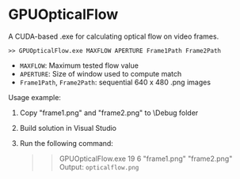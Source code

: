GPUOpticalFlow
===========

A CUDA-based .exe for calculating optical flow on video frames. 

    >> GPUOpticalFlow.exe MAXFLOW APERTURE Frame1Path Frame2Path

* ``MAXFLOW``: Maximum tested flow value
* ``APERTURE``: Size of window used to compute match
* ``Frame1Path``, ``Frame2Path``: sequential 640 x 480 .png images

Usage example:

1. Copy "frame1.png" and "frame2.png" to \Debug folder
2. Build solution in Visual Studio
3. Run the following command:



    >> GPUOpticalFlow.exe 19 6 "frame1.png" "frame2.png"
Output: ``opticalflow.png``